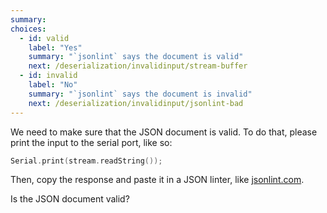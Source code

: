 ```yaml
---
summary: 
choices:
  - id: valid
    label: "Yes"
    summary: "`jsonlint` says the document is valid"
    next: /deserialization/invalidinput/stream-buffer
  - id: invalid
    label: "No"
    summary: "`jsonlint` says the document is invalid"
    next: /deserialization/invalidinput/jsonlint-bad
---
```


We need to make sure that the JSON document is valid.
To do that, please print the input to the serial port, like so:

```c++
Serial.print(stream.readString());
```

Then, copy the response and paste it in a JSON linter, like [jsonlint.com](https://jsonlint.com/).

Is the JSON document valid?